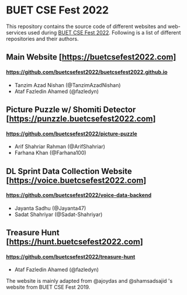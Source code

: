 # BUET CSE Fest 2022
This repository contains the source code of different websites and web-services used during [BUET CSE Fest 2022](https://fb.me/buetcsefest2022). Following is a list of different repositories and their authors.

## Main Website [https://buetcsefest2022.com]
#### https://github.com/buetcsefest2022/buetcsefest2022.github.io
- Tanzim Azad Nishan (@TanzimAzadNishan)
- Ataf Fazledin Ahamed (@fazledyn)

## Picture Puzzle w/ Shomiti Detector [https://punzzle.buetcsefest2022.com]
#### https://github.com/buetcsefest2022/picture-puzzle
- Arif Shahriar Rahman (@ArifShahriar)
- Farhana Khan (@Farhana100)

## DL Sprint Data Collection Website [https://voice.buetcsefest2022.com]
#### https://github.com/buetcsefest2022/voice-data-backend
- Jayanta Sadhu (@Jayanta47)
- Sadat Shahriyar (@Sadat-Shahriyar)

## Treasure Hunt [https://hunt.buetcsefest2022.com]
#### https://github.com/buetcsefest2022/treasure-hunt
- Ataf Fazledin Ahamed (@fazledyn)

The website is mainly adapted from @ajoydas and @shamsadsajid 's website from BUET CSE Fest 2019.
